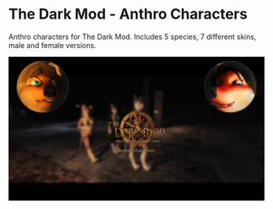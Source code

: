 # The Dark Mod - Anthro Characters

Anthro characters for The Dark Mod. Includes 5 species, 7 different skins, male and female versions.

![alt text](cover.png)
